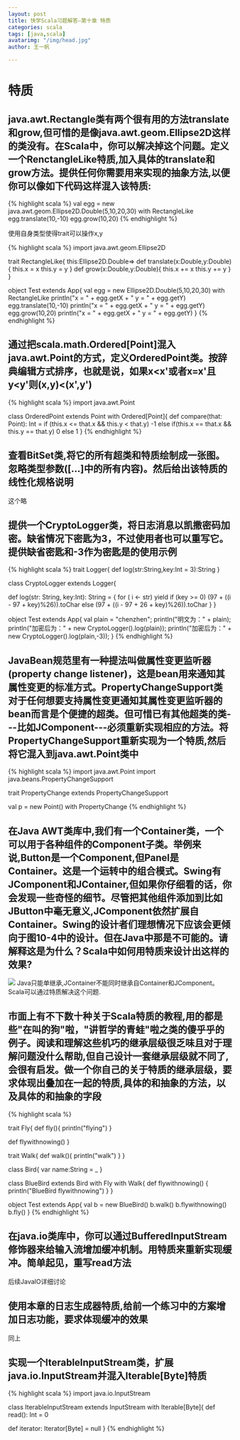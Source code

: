 ```yaml
---
layout: post
title: 快学Scala习题解答—第十章 特质
categories: scala
tags: [java,scala]
avatarimg: "/img/head.jpg"
author: 王一帆

---
```



特质
====

java.awt.Rectangle类有两个很有用的方法translate和grow,但可惜的是像java.awt.geom.Ellipse2D这样的类没有。在Scala中，你可以解决掉这个问题。定义一个RenctangleLike特质,加入具体的translate和grow方法。提供任何你需要用来实现的抽象方法,以便你可以像如下代码这样混入该特质:
----------------------------------------------------------------------------------------------------------------------------------------------------------------------------------------------------------------------------------------------------------------------

{% highlight scala %}
val egg = new java.awt.geom.Ellipse2D.Double(5,10,20,30) with RectangleLike
egg.translate(10,-10)
egg.grow(10,20)
{% endhighlight %}

使用自身类型使得trait可以操作x,y

{% highlight scala %}
import java.awt.geom.Ellipse2D


trait RectangleLike{
  this:Ellipse2D.Double=>
  def translate(x:Double,y:Double){
    this.x = x
    this.y = y
  }
  def grow(x:Double,y:Double){
    this.x += x
    this.y += y
  }
}

object Test extends App{
  val egg = new Ellipse2D.Double(5,10,20,30) with RectangleLike
  println("x = " + egg.getX + " y = " + egg.getY)
  egg.translate(10,-10)
  println("x = " + egg.getX + " y = " + egg.getY)
  egg.grow(10,20)
  println("x = " + egg.getX + " y = " + egg.getY)
}
{% endhighlight %}

<!-- more -->

通过把scala.math.Ordered[Point]混入java.awt.Point的方式，定义OrderedPoint类。按辞典编辑方式排序，也就是说，如果x\<x'或者x=x'且y\<y'则(x,y)\<(x',y')
---------------------------------------------------------------------------------------------------------------------------------------------------

{% highlight scala %}
import java.awt.Point

class OrderedPoint extends Point with Ordered[Point]{
  def compare(that: Point): Int = if (this.x <= that.x && this.y < that.y) -1
                                   else if(this.x == that.x && this.y == that.y) 0
                                   else 1
}
{% endhighlight %}

查看BitSet类,将它的所有超类和特质绘制成一张图。忽略类型参数([...]中的所有内容)。然后给出该特质的线性化规格说明
--------------------------------------------------------------------------------------------------------------

这个略

提供一个CryptoLogger类，将日志消息以凯撒密码加密。缺省情况下密匙为3，不过使用者也可以重写它。提供缺省密匙和-3作为密匙是的使用示例
---------------------------------------------------------------------------------------------------------------------------------

{% highlight scala %}
trait Logger{
  def log(str:String,key:Int = 3):String
}

class CryptoLogger extends Logger{

  def log(str: String, key:Int): String = {
    for ( i <- str) yield if (key >= 0) (97 + ((i - 97 + key)%26)).toChar else (97 + ((i - 97 + 26 + key)%26)).toChar
  }
}

object Test extends App{
    val plain = "chenzhen";
    println("明文为：" + plain);
    println("加密后为：" + new CryptoLogger().log(plain));
    println("加密后为：" + new CryptoLogger().log(plain,-3));
}
{% endhighlight %}

JavaBean规范里有一种提法叫做属性变更监听器(property change listener)，这是bean用来通知其属性变更的标准方式。PropertyChangeSupport类对于任何想要支持属性变更通知其属性变更监听器的bean而言是个便捷的超类。但可惜已有其他超类的类---比如JComponent---必须重新实现相应的方法。将PropertyChangeSupport重新实现为一个特质,然后将它混入到java.awt.Point类中
-----------------------------------------------------------------------------------------------------------------------------------------------------------------------------------------------------------------------------------------------------------------------------------------------------------------------------------------------------

{% highlight scala %}
import java.awt.Point
import java.beans.PropertyChangeSupport

trait PropertyChange extends PropertyChangeSupport

val p = new Point() with PropertyChange
{% endhighlight %}

在Java AWT类库中,我们有一个Container类，一个可以用于各种组件的Component子类。举例来说,Button是一个Component,但Panel是Container。这是一个运转中的组合模式。Swing有JComponent和JContainer,但如果你仔细看的话，你会发现一些奇怪的细节。尽管把其他组件添加到比如JButton中毫无意义,JComponent依然扩展自Container。Swing的设计者们理想情况下应该会更倾向于图10-4中的设计。但在Java中那是不可能的。请解释这是为什么？Scala中如何用特质来设计出这样的效果?
--------------------------------------------------------------------------------------------------------------------------------------------------------------------------------------------------------------------------------------------------------------------------------------------------------------------------------------------------------------------------------------------------------------------------------------------------

![](file:scala/01.jpg)
Java只能单继承,JContainer不能同时继承自Container和JComponent。Scala可以通过特质解决这个问题.

市面上有不下数十种关于Scala特质的教程,用的都是些"在叫的狗"啦，"讲哲学的青蛙"啦之类的傻乎乎的例子。阅读和理解这些机巧的继承层级很乏味且对于理解问题没什么帮助,但自己设计一套继承层级就不同了,会很有启发。做一个你自己的关于特质的继承层级，要求体现出叠加在一起的特质,具体的和抽象的方法，以及具体的和抽象的字段
---------------------------------------------------------------------------------------------------------------------------------------------------------------------------------------------------------------------------------------------------------------------------------------------------------------

{% highlight scala %}


trait Fly{
  def fly(){
    println("flying")
  }

  def flywithnowing()
}

trait Walk{
  def walk(){
    println("walk")
  }
}

class Bird{
  var name:String = _
}

class BlueBird extends Bird with Fly with Walk{
  def flywithnowing() {
    println("BlueBird flywithnowing")
  }
}

object Test extends App{
  val b = new BlueBird()
  b.walk()
  b.flywithnowing()
  b.fly()
}
{% endhighlight %}

在java.io类库中，你可以通过BufferedInputStream修饰器来给输入流增加缓冲机制。用特质来重新实现缓冲。简单起见，重写read方法
------------------------------------------------------------------------------------------------------------------------

后续JavaIO详细讨论

使用本章的日志生成器特质,给前一个练习中的方案增加日志功能，要求体现缓冲的效果
-----------------------------------------------------------------------------

同上

实现一个IterableInputStream类，扩展java.io.InputStream并混入Iterable[Byte]特质
------------------------------------------------------------------------------

{% highlight scala %}
import java.io.InputStream

class IterableInputStream extends InputStream with Iterable[Byte]{
  def read(): Int = 0

  def iterator: Iterator[Byte] = null
}
{% endhighlight %}
